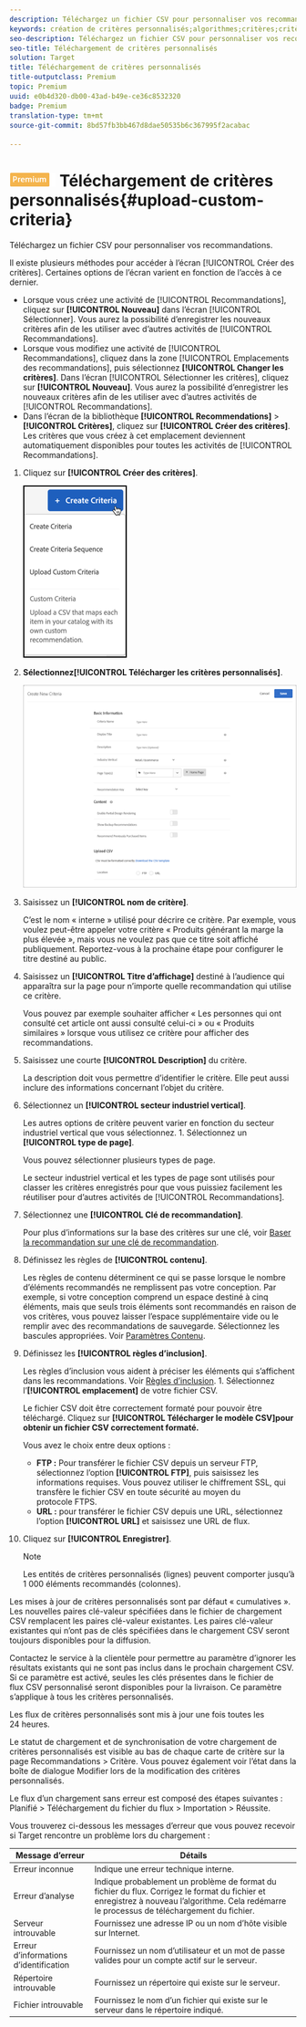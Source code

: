 ```yaml
---
description: Téléchargez un fichier CSV pour personnaliser vos recommandations.
keywords: création de critères personnalisés;algorithmes;critères;critères de recommandations;csv;ftp;télécharger un csv
seo-description: Téléchargez un fichier CSV pour personnaliser vos recommandations.
seo-title: Téléchargement de critères personnalisés
solution: Target
title: Téléchargement de critères personnalisés
title-outputclass: Premium
topic: Premium
uuid: e0b4d320-db00-43ad-b49e-ce36c8532320
badge: Premium
translation-type: tm+mt
source-git-commit: 8bd57fb3bb467d8dae50535b6c367995f2acabac

---
```



# ![PREMIUM](/help/assets/premium.png) Téléchargement de critères personnalisés{#upload-custom-criteria}

Téléchargez un fichier CSV pour personnaliser vos recommandations.

Il existe plusieurs méthodes pour accéder à l’écran [!UICONTROL Créer des critères]. Certaines options de l’écran varient en fonction de l’accès à ce dernier.

* Lorsque vous créez une activité de [!UICONTROL Recommandations], cliquez sur **[!UICONTROL Nouveau]** dans l’écran [!UICONTROL Sélectionner]. Vous aurez la possibilité d’enregistrer les nouveaux critères afin de les utiliser avec d’autres activités de [!UICONTROL Recommandations].
* Lorsque vous modifiez une activité de [!UICONTROL Recommandations], cliquez dans la zone [!UICONTROL Emplacements des recommandations], puis sélectionnez **[!UICONTROL Changer les critères]**. Dans l’écran [!UICONTROL Sélectionner les critères], cliquez sur **[!UICONTROL Nouveau]**. Vous aurez la possibilité d’enregistrer les nouveaux critères afin de les utiliser avec d’autres activités de [!UICONTROL Recommandations].
* Dans l’écran de la bibliothèque **[!UICONTROL Recommendations]** &gt; **[!UICONTROL Critères]**, cliquez sur **[!UICONTROL Créer des critères]**. Les critères que vous créez à cet emplacement deviennent automatiquement disponibles pour toutes les activités de [!UICONTROL Recommandations].

1. Cliquez sur **[!UICONTROL Créer des critères]**.

   ![Créer de nouveaux critères](/help/c-recommendations/c-algorithms/assets/button_CreateCriteria_new.png)

1. **Sélectionnez[!UICONTROL Télécharger les critères personnalisés]**.

   ![](assets/CreateNewCriteria_csv.png)

1. Saisissez un **[!UICONTROL nom de critère]**.

   C’est le nom « interne » utilisé pour décrire ce critère. Par exemple, vous voulez peut-être appeler votre critère « Produits générant la marge la plus élevée », mais vous ne voulez pas que ce titre soit affiché publiquement. Reportez-vous à la prochaine étape pour configurer le titre destiné au public.
1. Saisissez un **[!UICONTROL Titre d’affichage]** destiné à l’audience qui apparaîtra sur la page pour n’importe quelle recommandation qui utilise ce critère.

   Vous pouvez par exemple souhaiter afficher « Les personnes qui ont consulté cet article ont aussi consulté celui-ci » ou « Produits similaires » lorsque vous utilisez ce critère pour afficher des recommandations.
1. Saisissez une courte **[!UICONTROL Description]** du critère.

   La description doit vous permettre d’identifier le critère. Elle peut aussi inclure des informations concernant l’objet du critère.
1. Sélectionnez un **[!UICONTROL secteur industriel vertical]**.

   Les autres options de critère peuvent varier en fonction du secteur industriel vertical que vous sélectionnez. 1. Sélectionnez un **[!UICONTROL type de page]**.

   Vous pouvez sélectionner plusieurs types de page.

   Le secteur industriel vertical et les types de page sont utilisés pour classer les critères enregistrés pour que vous puissiez facilement les réutiliser pour d’autres activités de [!UICONTROL Recommandations].
1. Sélectionnez une **[!UICONTROL Clé de recommandation]**.

   Pour plus d’informations sur la base des critères sur une clé, voir [Baser la recommandation sur une clé de recommandation](../../c-recommendations/c-algorithms/create-new-algorithm.md#task_2B0ED54AFBF64C56916B6E1F4DC0DC3B).
1. Définissez les règles de **[!UICONTROL contenu]**.

   Les règles de contenu déterminent ce qui se passe lorsque le nombre d’éléments recommandés ne remplissent pas votre conception. Par exemple, si votre conception comprend un espace destiné à cinq éléments, mais que seuls trois éléments sont recommandés en raison de vos critères, vous pouvez laisser l’espace supplémentaire vide ou le remplir avec des recommandations de sauvegarde. Sélectionnez les bascules appropriées. Voir [Paramètres Contenu](../../c-recommendations/c-algorithms/create-new-algorithm.md#concept_BC16005C7A1E4F1A87E33D16221F4A96).
1. Définissez les **[!UICONTROL règles d’inclusion]**.

   Les règles d’inclusion vous aident à préciser les éléments qui s’affichent dans les recommandations. Voir [Règles d’inclusion](../../c-recommendations/c-algorithms/create-new-algorithm.md#task_28DB20F968B1451481D8E51BAF947079). 1. Sélectionnez l’**[!UICONTROL emplacement]** de votre fichier CSV.

   Le fichier CSV doit être correctement formaté pour pouvoir être téléchargé. Cliquez sur **[!UICONTROL Télécharger le modèle CSV]pour obtenir un fichier CSV correctement formaté.**

   Vous avez le choix entre deux options :

   * **FTP :** Pour transférer le fichier CSV depuis un serveur FTP, sélectionnez l’option **[!UICONTROL FTP]**, puis saisissez les informations requises. Vous pouvez utiliser le chiffrement SSL, qui transfère le fichier CSV en toute sécurité au moyen du protocole FTPS.
   * **URL :** pour transférer le fichier CSV depuis une URL, sélectionnez l’option **[!UICONTROL URL]** et saisissez une URL de flux.

1. Cliquez sur **[!UICONTROL Enregistrer]**.

   >[!NOTE]
   >
   >Les entités de critères personnalisés (lignes) peuvent comporter jusqu’à 1 000 éléments recommandés (colonnes).

Les mises à jour de critères personnalisés sont par défaut « cumulatives ». Les nouvelles paires clé-valeur spécifiées dans le fichier de chargement CSV remplacent les paires clé-valeur existantes. Les paires clé-valeur existantes qui n’ont pas de clés spécifiées dans le chargement CSV seront toujours disponibles pour la diffusion.

Contactez le service à la clientèle pour permettre au paramètre d’ignorer les résultats existants qui ne sont pas inclus dans le prochain chargement CSV. Si ce paramètre est activé, seules les clés présentes dans le fichier de flux CSV personnalisé seront disponibles pour la livraison. Ce paramètre s’applique à tous les critères personnalisés.

Les flux de critères personnalisés sont mis à jour une fois toutes les 24 heures.

Le statut de chargement et de synchronisation de votre chargement de critères personnalisés est visible au bas de chaque carte de critère sur la page Recommandations &gt; Critère. Vous pouvez également voir l’état dans la boîte de dialogue Modifier lors de la modification des critères personnalisés.

Le flux d’un chargement sans erreur est composé des étapes suivantes : Planifié &gt; Téléchargement du fichier du flux &gt; Importation &gt; Réussite.

Vous trouverez ci-dessous les messages d’erreur que vous pouvez recevoir si Target rencontre un problème lors du chargement :

| Message d’erreur | Détails |
|--- |--- |
| Erreur inconnue | Indique une erreur technique interne. |
| Erreur d’analyse | Indique probablement un problème de format du fichier du flux. Corrigez le format du fichier et enregistrez à nouveau l’algorithme. Cela redémarre le processus de téléchargement du fichier. |
| Serveur introuvable | Fournissez une adresse IP ou un nom d’hôte visible sur Internet. |
| Erreur d’informations d’identification | Fournissez un nom d’utilisateur et un mot de passe valides pour un compte actif sur le serveur. |
| Répertoire introuvable | Fournissez un répertoire qui existe sur le serveur. |
| Fichier introuvable | Fournissez le nom d’un fichier qui existe sur le serveur dans le répertoire indiqué. |